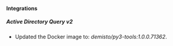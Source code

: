 #### Integrations
##### Active Directory Query v2
- Updated the Docker image to: *demisto/py3-tools:1.0.0.71362*.
